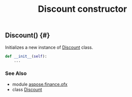 ﻿---
title: Discount constructor
second_title: Aspose.Finance for Python via .NET API References
description: 
type: docs
weight: 10
url: /python-net/aspose.finance.ofx/discount/__init__/
is_root: false
---

## Discount() {#}

Initializes a new instance of [Discount](/finance/python-net/aspose.finance.ofx/discount) class.



```python
def __init__(self):
    ...
```





### See Also
* module [aspose.finance.ofx](../../)
* class [Discount](/finance/python-net/aspose.finance.ofx/discount)
